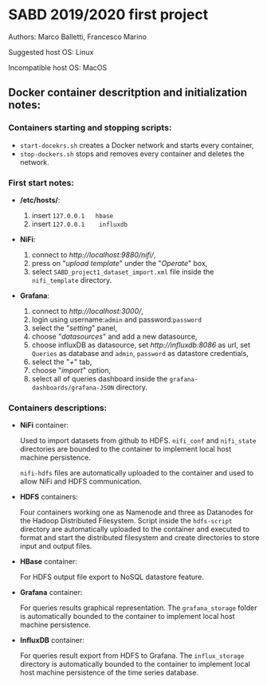 # SABD 2019/2020 first project
Authors: Marco Balletti, Francesco Marino

Suggested host OS: Linux

Incompatible host OS: MacOS

## Docker container descritption and initialization notes:

### Containers starting and stopping scripts:
* `start-docekrs.sh` creates a Docker network and starts every container,
* `stop-dockers.sh` stops and removes every container and deletes the network.

### First start notes:
* **/etc/hosts/**:

	1. 	insert `127.0.0.1	hbase`
	2. insert `127.0.0.1	influxdb`

* **NiFi**: 

	1. connect to _http://localhost:9880/nifi/_,
	2. press on "*upload template*" under the "*Operate*" box,
	3. select `SABD_project1_dataset_import.xml` file inside the `nifi_template` directory.

* **Grafana**:
	1. connect to _http://localhost:3000/_,
	2. login using username:`admin` and password:`password`
	3. select the "*setting*" panel,
	4. choose "*datasources*" and add a new datasource,
	5. choose influxDB as datasource, set _http://influxdb:8086_ as url, set `Queries` as database and `admin`, `password` as datastore credentials,
	6. select the "*+*" tab,
	7. choose "*import*" option,
	8. select all of queries dashboard inside the `grafana-dashboards/grafana-JSON` directory.

### Containers descriptions:
* **NiFi** container:

	Used to import datasets from github to HDFS.
	`nifi_conf` and `nifi_state` directories are bounded to the container to implement local host machine persistence.
	
	`nifi-hdfs` files are automatically uploaded to the container and used to allow NiFi and HDFS communication.
	
* **HDFS** containers:
	
	Four containers working one as Namenode and three as Datanodes for the Hadoop Distributed Filesystem.
	Script inside the `hdfs-script` directory are automatically uploaded to the container and executed to format and start the distributed filesystem and create directories to store input and output files.
	
*  **HBase** container:

	For HDFS output file export to NoSQL datastore feature.
	
* **Grafana** container:

	For queries results graphical representation. The `grafana_storage` folder is automatically bounded to the container to implement local host machine persistence.
	
* **InfluxDB** container:

	For queries result export from HDFS to Grafana. The `influx_storage` directory is automatically bounded to the container to implement local host machine persistence of the time series database.
